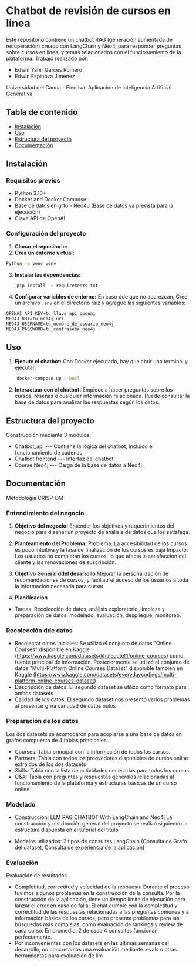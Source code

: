 # Chatbot de revisión de cursos en línea

Este repositorio contiene un chatbot RAG (generación aumentada de recuperación) creado con LangChain y Neo4j para responder preguntas sobre cursos en línea, y temas relacionados con el funcionamiento de la plataforma.
Trabajo realizado por:
 - Edwin Yahir Garcés Romero
 - Edwin Espinoza Jiménez

Universidad del Cauca - Electiva: Aplicación de Inteligencia Artificial Generativa

## Tabla de contenido
- [Instalación](#instalación)
- [Uso](#uso)
- [Estructura del proyecto](#estructura-del-proyecto)
- [Documentación](#documentación)

## Instalación

### Requisitos previos
- Python 3.10+
- Docker and Docker Compose
- Base de datos en grfo - Neo4J (Base de datos ya prevista para la ejecución)
- Clave API de OpenAI

### Configuración del proyecto
1. **Clonar el repositorio:**
2. **Crea un entorno virtual:**
 ```sh
 Python -m venv venv
 ```
3. **Instalar las dependencias:**
```sh
    pip install -r requirements.txt
```

4. **Configurar variables de entorno:**
En caso dde que no aparezcan, Cree un archivo `.env` en el directorio raíz y agregue las siguientes variables:
 ```entorno
 OPENAI_API_KEY=tu_llave_api_openai
 NEO4J_URI=tu_neo4j_uri
 NEO4J_USERNAME=tu_nombre_de_usuario_neo4j
 NEO4J_PASSWORD=tu_contraseña_neo4j
 ```

## Uso

1. **Ejecute el chatbot:**
Con Docker ejecutado, hay que abrir una terminal y ejecutar:
```sh
    docker-compose up --buil
```
2. **Interactuar con el chatbot:**
Empiece a hacer preguntas sobre los cursos, reseñas o cualquier información relacionada.
Puede consultar la base de datos para analizar las respuestas según los datos.

## Estructura del proyecto
Construcción mediante 3 módulos:
- Chatbot_api --- Contiene la lógica del chatbot, incluído el funcionamiento de cadenas
- Chatbot frontend --- Interfaz del chatbot
- Course Neo4j --- Carga de la base de datos a Neo4j

## Documentación

Métodología CRISP-DM
### Entendimiento del negocio
1. **Objetivo del negocio:**
Entender los objetivos y requerimientos del negocio para diseñar un proyecto de análisis de datos que los satisfaga.

2. **Planteamiento del Problema:**
Problema: La accesibilidad de los cursos es poco intuitiva y la tasa de finalización de los cursos es baja
Impacto: Los usuarios no completan los cursos, lo que afecta la satisfacción del cliente y las renovaciones de suscripción.

3. **Objetivo General ddel desarrollo**
Mejorar la personalización de recomendaciones de cursos, y faciliatr el acceso de los usuarios a toda la información necesaria para cursar

4. **Planificación**
- Tareas: Recolección de datos, análisis exploratorio, limpieza y preparación de datos, modelado, evaluación, despliegue, monitoreo.

### Recolección dde datos
- Recolectar datos iniciales: Se utilizó el conjunto de datos "Online Courses" disponible en Kaggle (https://www.kaggle.com/datasets/khaledatef1/online-courses) como fuente principal de información. Posteriormente se utilizó el conjunto de datos "Multi-Platform Online Courses Dataset" disponible tambien en Kaggle (https://www.kaggle.com/datasets/everydaycodings/multi-platform-online-courses-dataset)
- Descripción de datos: El segundo dataset se utilizó como formato para ambos datasets
- Calidad de los datos: El segundo dataset nos presentó varios problemas al presentar grna cantidad de datos nulos

### Preparación de los datos
Los dos datasets se acomodaron para acoplarse a una base de datos en grafos compuesta de 4 tablas principales:
- Courses: Tabla principal con la información de todos los cursos.
- Partners: Tabla con todos los proovedores disponibles de cursos online extraídos de los dos datasets
- Skills: Tabla con la lista de actividades necesarias para todos los cursos
- Q&A: Tabla con preguntas y respuestas generales relacionadas al funcionamiento de la plataforma y estructuras básicas de un curso online

### Modelado
- Construcción: LLM RAG CHATBOT With LangChain and Neo4j
La construcción y distribución general del proyecto se realizó siguiendo la estructura dispuesta en el tutorial del título

- Modelos utilizados: 2 tipos de consultas LangChain (Consulta de Grafo del dataset, Consulta de experiencia de la aplicación)

### Evaluación
Evaluación de resultados
- Completitud, correctitud y velocidad de la respuesta
  Durante el proceso tuvimos algunos problemas en la construcción de la consulta.
  Por la construcción de la aplicación, tiene un tiempo límite de ejecución para lanzar el error en caso de falla.
  El chat cumple con la completitud y correctitud de las respuestas relacionadas a las preguntas comunes y a información básica de los cursos, pero presenta problemas para las búsquedas más complejas, como evaluación de rankings y review de cada curso. En promedio, 2 de cada 4 consultas funcionan perfectamente.
- Por inconvenientes con los datasets en las últimas semanas del desarrollo, no concretamos una evaluación mediante .evals o otras herramientas para evaluación de llm 
